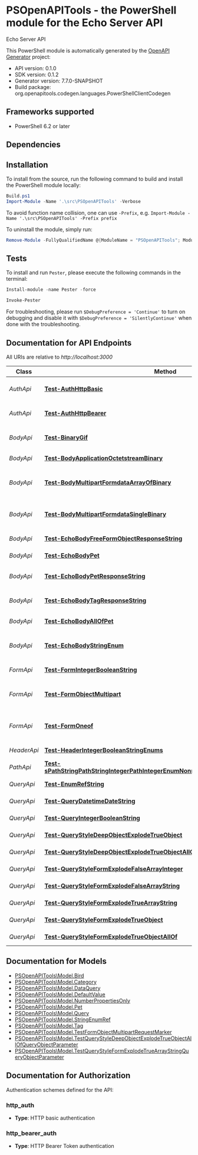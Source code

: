 # PSOpenAPITools - the PowerShell module for the Echo Server API

Echo Server API

This PowerShell module is automatically generated by the [OpenAPI Generator](https://openapi-generator.tech) project:

- API version: 0.1.0
- SDK version: 0.1.2
- Generator version: 7.7.0-SNAPSHOT
- Build package: org.openapitools.codegen.languages.PowerShellClientCodegen

<a id="frameworks-supported"></a>
## Frameworks supported
- PowerShell 6.2 or later

<a id="dependencies"></a>
## Dependencies

<a id="installation"></a>
## Installation


To install from the source, run the following command to build and install the PowerShell module locally:
```powershell
Build.ps1
Import-Module -Name '.\src\PSOpenAPITools' -Verbose
```

To avoid function name collision, one can use `-Prefix`, e.g. `Import-Module -Name '.\src\PSOpenAPITools' -Prefix prefix`

To uninstall the module, simply run:
```powershell
Remove-Module -FullyQualifiedName @{ModuleName = "PSOpenAPITools"; ModuleVersion = "0.1.2"}
```

<a id="tests"></a>
## Tests

To install and run `Pester`, please execute the following commands in the terminal:

```powershell
Install-module -name Pester -force

Invoke-Pester
```

For troubleshooting, please run `$DebugPreference = 'Continue'` to turn on debugging and disable it with `$DebugPreference = 'SilentlyContinue'` when done with the troubleshooting.

## Documentation for API Endpoints

All URIs are relative to *http://localhost:3000*

Class | Method | HTTP request | Description
------------ | ------------- | ------------- | -------------
*AuthApi* | [**Test-AuthHttpBasic**](docs/AuthApi.md#Test-AuthHttpBasic) | **POST** /auth/http/basic | To test HTTP basic authentication
*AuthApi* | [**Test-AuthHttpBearer**](docs/AuthApi.md#Test-AuthHttpBearer) | **POST** /auth/http/bearer | To test HTTP bearer authentication
*BodyApi* | [**Test-BinaryGif**](docs/BodyApi.md#Test-BinaryGif) | **POST** /binary/gif | Test binary (gif) response body
*BodyApi* | [**Test-BodyApplicationOctetstreamBinary**](docs/BodyApi.md#Test-BodyApplicationOctetstreamBinary) | **POST** /body/application/octetstream/binary | Test body parameter(s)
*BodyApi* | [**Test-BodyMultipartFormdataArrayOfBinary**](docs/BodyApi.md#Test-BodyMultipartFormdataArrayOfBinary) | **POST** /body/application/octetstream/array_of_binary | Test array of binary in multipart mime
*BodyApi* | [**Test-BodyMultipartFormdataSingleBinary**](docs/BodyApi.md#Test-BodyMultipartFormdataSingleBinary) | **POST** /body/application/octetstream/single_binary | Test single binary in multipart mime
*BodyApi* | [**Test-EchoBodyFreeFormObjectResponseString**](docs/BodyApi.md#Test-EchoBodyFreeFormObjectResponseString) | **POST** /echo/body/FreeFormObject/response_string | Test free form object
*BodyApi* | [**Test-EchoBodyPet**](docs/BodyApi.md#Test-EchoBodyPet) | **POST** /echo/body/Pet | Test body parameter(s)
*BodyApi* | [**Test-EchoBodyPetResponseString**](docs/BodyApi.md#Test-EchoBodyPetResponseString) | **POST** /echo/body/Pet/response_string | Test empty response body
*BodyApi* | [**Test-EchoBodyTagResponseString**](docs/BodyApi.md#Test-EchoBodyTagResponseString) | **POST** /echo/body/Tag/response_string | Test empty json (request body)
*BodyApi* | [**Test-EchoBodyAllOfPet**](docs/BodyApi.md#Test-EchoBodyAllOfPet) | **POST** /echo/body/allOf/Pet | Test body parameter(s)
*BodyApi* | [**Test-EchoBodyStringEnum**](docs/BodyApi.md#Test-EchoBodyStringEnum) | **POST** /echo/body/string_enum | Test string enum response body
*FormApi* | [**Test-FormIntegerBooleanString**](docs/FormApi.md#Test-FormIntegerBooleanString) | **POST** /form/integer/boolean/string | Test form parameter(s)
*FormApi* | [**Test-FormObjectMultipart**](docs/FormApi.md#Test-FormObjectMultipart) | **POST** /form/object/multipart | Test form parameter(s) for multipart schema
*FormApi* | [**Test-FormOneof**](docs/FormApi.md#Test-FormOneof) | **POST** /form/oneof | Test form parameter(s) for oneOf schema
*HeaderApi* | [**Test-HeaderIntegerBooleanStringEnums**](docs/HeaderApi.md#Test-HeaderIntegerBooleanStringEnums) | **GET** /header/integer/boolean/string/enums | Test header parameter(s)
*PathApi* | [**Test-sPathStringPathStringIntegerPathIntegerEnumNonrefStringPathEnumRefStringPath**](docs/PathApi.md#Test-sPathStringPathStringIntegerPathIntegerEnumNonrefStringPathEnumRefStringPath) | **GET** /path/string/{path_string}/integer/{path_integer}/{enum_nonref_string_path}/{enum_ref_string_path} | Test path parameter(s)
*QueryApi* | [**Test-EnumRefString**](docs/QueryApi.md#Test-EnumRefString) | **GET** /query/enum_ref_string | Test query parameter(s)
*QueryApi* | [**Test-QueryDatetimeDateString**](docs/QueryApi.md#Test-QueryDatetimeDateString) | **GET** /query/datetime/date/string | Test query parameter(s)
*QueryApi* | [**Test-QueryIntegerBooleanString**](docs/QueryApi.md#Test-QueryIntegerBooleanString) | **GET** /query/integer/boolean/string | Test query parameter(s)
*QueryApi* | [**Test-QueryStyleDeepObjectExplodeTrueObject**](docs/QueryApi.md#Test-QueryStyleDeepObjectExplodeTrueObject) | **GET** /query/style_deepObject/explode_true/object | Test query parameter(s)
*QueryApi* | [**Test-QueryStyleDeepObjectExplodeTrueObjectAllOf**](docs/QueryApi.md#Test-QueryStyleDeepObjectExplodeTrueObjectAllOf) | **GET** /query/style_deepObject/explode_true/object/allOf | Test query parameter(s)
*QueryApi* | [**Test-QueryStyleFormExplodeFalseArrayInteger**](docs/QueryApi.md#Test-QueryStyleFormExplodeFalseArrayInteger) | **GET** /query/style_form/explode_false/array_integer | Test query parameter(s)
*QueryApi* | [**Test-QueryStyleFormExplodeFalseArrayString**](docs/QueryApi.md#Test-QueryStyleFormExplodeFalseArrayString) | **GET** /query/style_form/explode_false/array_string | Test query parameter(s)
*QueryApi* | [**Test-QueryStyleFormExplodeTrueArrayString**](docs/QueryApi.md#Test-QueryStyleFormExplodeTrueArrayString) | **GET** /query/style_form/explode_true/array_string | Test query parameter(s)
*QueryApi* | [**Test-QueryStyleFormExplodeTrueObject**](docs/QueryApi.md#Test-QueryStyleFormExplodeTrueObject) | **GET** /query/style_form/explode_true/object | Test query parameter(s)
*QueryApi* | [**Test-QueryStyleFormExplodeTrueObjectAllOf**](docs/QueryApi.md#Test-QueryStyleFormExplodeTrueObjectAllOf) | **GET** /query/style_form/explode_true/object/allOf | Test query parameter(s)


## Documentation for Models

 - [PSOpenAPITools\Model.Bird](docs/Bird.md)
 - [PSOpenAPITools\Model.Category](docs/Category.md)
 - [PSOpenAPITools\Model.DataQuery](docs/DataQuery.md)
 - [PSOpenAPITools\Model.DefaultValue](docs/DefaultValue.md)
 - [PSOpenAPITools\Model.NumberPropertiesOnly](docs/NumberPropertiesOnly.md)
 - [PSOpenAPITools\Model.Pet](docs/Pet.md)
 - [PSOpenAPITools\Model.Query](docs/Query.md)
 - [PSOpenAPITools\Model.StringEnumRef](docs/StringEnumRef.md)
 - [PSOpenAPITools\Model.Tag](docs/Tag.md)
 - [PSOpenAPITools\Model.TestFormObjectMultipartRequestMarker](docs/TestFormObjectMultipartRequestMarker.md)
 - [PSOpenAPITools\Model.TestQueryStyleDeepObjectExplodeTrueObjectAllOfQueryObjectParameter](docs/TestQueryStyleDeepObjectExplodeTrueObjectAllOfQueryObjectParameter.md)
 - [PSOpenAPITools\Model.TestQueryStyleFormExplodeTrueArrayStringQueryObjectParameter](docs/TestQueryStyleFormExplodeTrueArrayStringQueryObjectParameter.md)


<a id="documentation-for-authorization"></a>
## Documentation for Authorization


Authentication schemes defined for the API:
<a id="http_auth"></a>
### http_auth


- **Type**: HTTP basic authentication

<a id="http_bearer_auth"></a>
### http_bearer_auth


- **Type**: HTTP Bearer Token authentication

